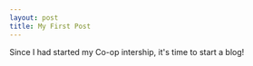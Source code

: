 ```yaml
---
layout: post
title: My First Post
---
```


Since I had started my Co-op intership, it's time to start a blog!
